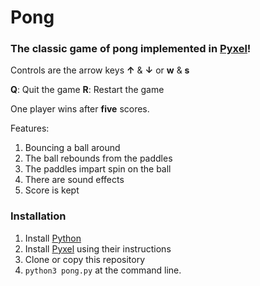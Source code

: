 # Pong #
### The classic game of pong implemented in [Pyxel](https://github.com/kitao/pyxel)! ###

Controls are the arrow keys **↑** & **↓** or **w** & **s**

**Q**: Quit the game
**R**: Restart the game

One player wins after **five** scores.

Features:

1. Bouncing a ball around
2. The ball rebounds from the paddles
3. The paddles impart spin on the ball
4. There are sound effects
5. Score is kept

### Installation ###

1. Install [Python](https://www.python.org)
2. Install [Pyxel](https://github.com/kitao/pyxel) using their instructions
3. Clone or copy this repository
4. `python3 pong.py` at the command line.
